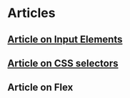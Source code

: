 # Articles

## [Article on Input Elements](https://dev.to/hianshul07/input-elements-in-html-37lf)

## [Article on CSS selectors](https://dev.to/hianshul07/an-introduction-to-css-selectors-584m)


## Article on Flex